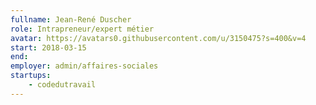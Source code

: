 ```yaml
---
fullname: Jean-René Duscher
role: Intrapreneur/expert métier
avatar: https://avatars0.githubusercontent.com/u/3150475?s=400&v=4
start: 2018-03-15
end:
employer: admin/affaires-sociales
startups:
    - codedutravail
---
```

